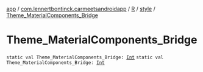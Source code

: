 [app](../../../index.md) / [com.lennertbontinck.carmeetsandroidapp](../../index.md) / [R](../index.md) / [style](index.md) / [Theme_MaterialComponents_Bridge](./-theme_-material-components_-bridge.md)

# Theme_MaterialComponents_Bridge

`static val Theme_MaterialComponents_Bridge: `[`Int`](https://kotlinlang.org/api/latest/jvm/stdlib/kotlin/-int/index.html)
`static val Theme_MaterialComponents_Bridge: `[`Int`](https://kotlinlang.org/api/latest/jvm/stdlib/kotlin/-int/index.html)